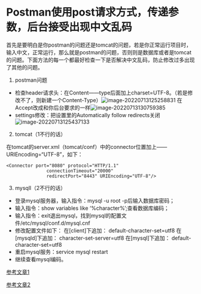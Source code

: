 # Postman使用post请求方式，传递参数，后台接受出现中文乱码

首先是要明白是你postman的问题还是tomcat的问题，若是你正常运行项目时，输入中文，正常运行，那么就是postman的问题，否则则是数据库或者是tomcat的问题。下面方法的每一个都最好检查一下是否解决中文乱码，防止修改过多出现了其他的问题。

1.  postman问题

+ 检查header请求头：在Content——type后面加上charset=UTF-8。（若是修改不了，则新建一个Content-Type）![image-20220713125258831](https://cdn.jsdelivr.net/gh/stopyc/picb@main/202207131253919.png)
  在Accept改成和你后台要求的一样![image-20220713130759385](https://cdn.jsdelivr.net/gh/stopyc/picb@main/202207131307415.png)
+ settings修改：把设置里的Automatically follow redirects关闭![image-20220713125437133](https://cdn.jsdelivr.net/gh/stopyc/picb@main/202207131254174.png)

2. tomcat（1不行的话）

​	在tomcat的server.xml（tomcat/conf）中的connector位置加上——URIEncoding=“UTF-8”，如下：

```
<Connector port="8080" protocol="HTTP/1.1"
               connectionTimeout="20000"
               redirectPort="8443" URIEncoding="UTF-8"/>

```

3. mysqll（2不行的话）

+ 登录mysql服务器，输入指令：mysql -u root -p后输入数据库密码；
+ 输入指令：show variables like ‘%character%’;查看数据库编码；
+ 输入指令：exit退出mysql，找到mysql的配置文件/etc/mysql/conf.d/mysql.cnf
+ 修改配置文件如下：
  在[client]下追加：
  default-character-set=utf8
  在[mysqld]下追加：
  character-set-server=utf8
  在[mysql]下追加：
  default-character-set=utf8
+ 重启mysql服务：service mysql restart
+ 继续查看mysql编码。

[参考文章1](https://www.dounaite.com/article/6259ce28ae87fd3f79638f45.html)

[参考文章2](https://blog.csdn.net/weixin_44102466/article/details/107560343)
